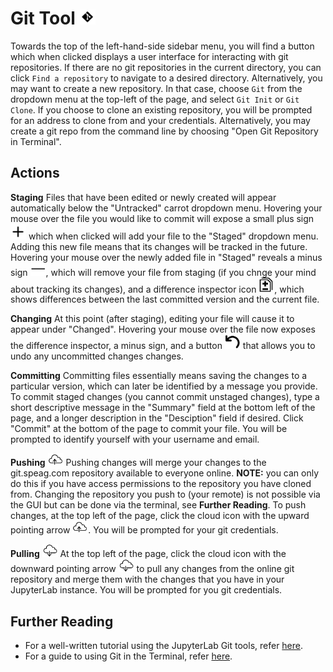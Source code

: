 # Git Tool <img src="../../../../_media/gitbutton.png" alt="drawing" width="25"/>
Towards the top of the left-hand-side sidebar menu, you will find a button which when clicked displays a user interface for interacting with git repositories.  If there are no git repositories in the current directory, you can click ```Find a repository``` to navigate to a desired directory.  Alternatively, you may want to create a new repository.  In that case, choose ```Git``` from the dropdown menu at the top-left of the page, and select ```Git Init``` or ```Git Clone```.  If you choose to clone an existing repository, you will be prompted for an address to clone from and your credentials.  Alternatively, you may create a git repo from the command line by choosing "Open Git Repository in Terminal".

## Actions
**Staging**
Files that have been edited or newly created will appear automatically below the "Untracked" carrot dropdown menu.  Hovering your mouse over the file you would like to commit will expose a small plus sign <img src="../../../../_media/plus.png" alt="drawing" width="25"/> which when clicked will add your file to the "Staged" dropdown menu. Adding this new file means that its changes will be tracked in the future. Hovering your mouse over the newly added file in "Staged" reveals a minus sign <img src="../../../../_media/minus.png" alt="drawing" width="25"/>, which will remove your file from staging (if you chnge your mind about tracking its changes), and a difference inspector icon <img src="../../../../_media/diff.png" alt="drawing" width="25"/>, which shows differences between the last committed version and the current file.  

**Changing**
At this point (after staging), editing your file will cause it to appear under "Changed".  Hovering your mouse over the file now exposes the difference inspector, a minus sign, and a button <img src="../../../../_media/back.png" alt="drawing" width="25"/> that allows you to undo any uncommitted changes changes.  

**Committing**
Committing files essentially means saving the changes to a particular version, which can later be identified by a message you provide. To commit staged changes (you cannot commit unstaged changes), type a short descriptive message in the "Summary" field at the bottom left of the page, and a longer description in the "Desciption" field if desired.  Click "Commit" at the bottom of the page to commit your file.  You will be prompted to identify yourself with your username and email.  

**Pushing** <img src="../../../../_media/push.png" alt="drawing" width="25"/>
Pushing changes will merge your changes to the git.speag.com repository available to everyone online. **NOTE:** you can only do this if you have access permissions to the repository you have cloned from. Changing the repository you push to (your remote) is not possible via the GUI but can be done via the terminal, see **Further Reading**. To push changes, at the top left of the page, click the cloud icon with the upward pointing arrow <img src="../../../../_media/push.png" alt="drawing" width="25"/>.  You will be prompted for your git credentials. 

**Pulling** <img src="../../../../_media/pull.png" alt="drawing" width="25"/>
At the top left of the page, click the cloud icon with the downward pointing arrow <img src="../../../../_media/pull.png" alt="drawing" width="25"/> to pull any changes from the online git repository and merge them with the changes that you have in your JupyterLab instance.  You will be prompted for you git credentials. 

## Further Reading
* For a well-written tutorial using the JupyterLab Git tools, refer [here](https://annefou.github.io/jupyter_publish/02-git/index.html).
* For a guide to using Git in the Terminal, refer [here](https://rogerdudler.github.io/git-guide/).

